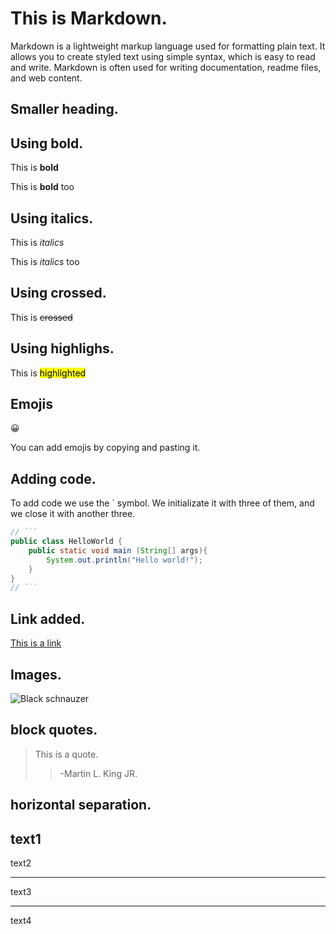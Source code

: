 # This is Markdown.

Markdown is a lightweight markup language used for formatting plain text. It allows you to create styled text using simple syntax, which is easy to read and write. Markdown is often used for writing documentation, readme files, and web content.

## Smaller heading.

## Using bold.

This is **bold** 

This is __bold__ too

## Using italics.

This is *italics*

This is _italics_ too

## Using crossed.

This is ~~crossed~~

## Using highlighs.

This is <mark>highlighted</mark>

## Emojis

😀

You can add emojis by copying and pasting it.

## Adding code.

To add code we use the ` symbol. We initializate it with three of them, and we close it with another three.

```java
// ```
public class HelloWorld {
    public static void main (String[] args){
        System.out.println("Hello world!");
    }
}
// ```
```
## Link added.

[This is a link](http://google.com)

## Images.

![Black schnauzer](https://i.pinimg.com/736x/ec/f0/60/ecf060093664362ecf921998eb9507bf.jpg)

## block quotes.

> This is a quote.  
>> -Martin L. King JR.

## horizontal separation.

text1
---
text2
***
text3
___
text4